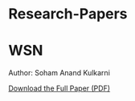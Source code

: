 # Research-Papers
<!-- index.html -->
<!DOCTYPE html>
<html>
<head>
  <title>My Research Paper</title>
</head>
<body>
  <h1>WSN</h1>
  <p>Author: Soham Anand Kulkarni</p>
  <p><a href="paper.pdf" download>Download the Full Paper (PDF)</a></p>
</body>
</html>
